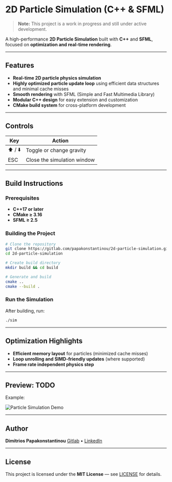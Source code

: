 # 2D Particle Simulation (C++ & SFML)

> **Note:** This project is a work in progress and still under active development.

A high-performance **2D Particle Simulation** built with **C++** and **SFML**, focused on **optimization and real-time rendering**.

---

## Features

* **Real-time 2D particle physics simulation**
* **Highly optimized particle update loop** using efficient data structures and minimal cache misses
* **Smooth rendering** with SFML (Simple and Fast Multimedia Library)
* **Modular C++ design** for easy extension and customization
* **CMake build system** for cross-platform development

---

## Controls

| Key     | Action                      |
| ------- | --------------------------- |
| ⬆️ / ⬇️ | Toggle or change gravity    |
| ESC     | Close the simulation window |

---

##  Build Instructions

### Prerequisites

* **C++17 or later**
* **CMake ≥ 3.16**
* **SFML ≥ 2.5**

### Building the Project

```bash
# Clone the repository
git clone https://gitlab.com/papakonstantinou/2d-particle-simulation.git
cd 2d-particle-simulation 

# Create build directory
mkdir build && cd build

# Generate and build
cmake ..
cmake --build .
```

###  Run the Simulation

After building, run:

```bash
./sim
```

---

## Optimization Highlights

* **Efficient memory layout** for particles (minimized cache misses)
* **Loop unrolling and SIMD-friendly updates** (where supported)
* **Frame rate independent physics step**
<!--* **Reduced draw calls** by batching particle vertices-->

---

## Preview: TODO

Example:

![Particle Simulation Demo](assets/demo.gif)

---

## Author

**Dimitrios Papakonstantinou**
[Gitlab](https://gitlab.com/papakonstantinou) • [LinkedIn](https://www.linkedin.com/in/dimitrios-papakonstantinou-44a7672b3/)

---

## License

This project is licensed under the **MIT License** — see [LICENSE](LICENSE) for details.
